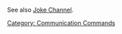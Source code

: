 See also [Joke Channel](Joke_Channel.md "wikilink").

[Category: Communication
Commands](Category:_Communication_Commands "wikilink")
